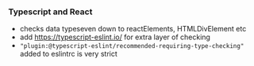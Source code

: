 ### Typescript and React

- checks data typeseven down to reactElements, HTMLDivElement etc
- add https://typescript-eslint.io/ for extra layer of checking
- `"plugin:@typescript-eslint/recommended-requiring-type-checking"` added to eslintrc is very strict
